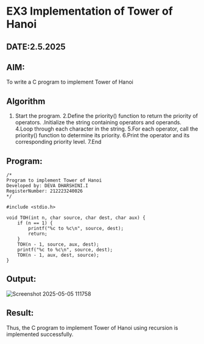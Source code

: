 # EX3 Implementation of Tower of Hanoi
## DATE:2.5.2025
## AIM:
To write a C program to implement Tower of Hanoi

## Algorithm
1. Start the program.
2.Define the priority() function to return the priority of operators.
.Initialize the string containing operators and operands.
4.Loop through each character in the string.
5.For each operator, call the priority() function to determine its priority.
6.Print the operator and its corresponding priority level.
7.End
     

## Program:
```
/*
Program to implement Tower of Hanoi
Developed by: DEVA DHARSHINI.I
RegisterNumber: 212223240026
*/
```
```
#include <stdio.h>

void TOH(int n, char source, char dest, char aux) {
    if (n == 1) {
        printf("%c to %c\n", source, dest);
        return;
    }
    TOH(n - 1, source, aux, dest);
    printf("%c to %c\n", source, dest);
    TOH(n - 1, aux, dest, source);
}
```

## Output:
![Screenshot 2025-05-05 111758](https://github.com/user-attachments/assets/43a5510b-ed98-459e-bd35-a67bb8c0633f)



## Result:
Thus, the C program to implement Tower of Hanoi using recursion is implemented successfully.
